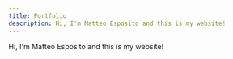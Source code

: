 ```yaml
---
title: Portfolio
description: Hi, I'm Matteo Esposito and this is my website!
---
```


Hi, I'm Matteo Esposito and this is my website!
